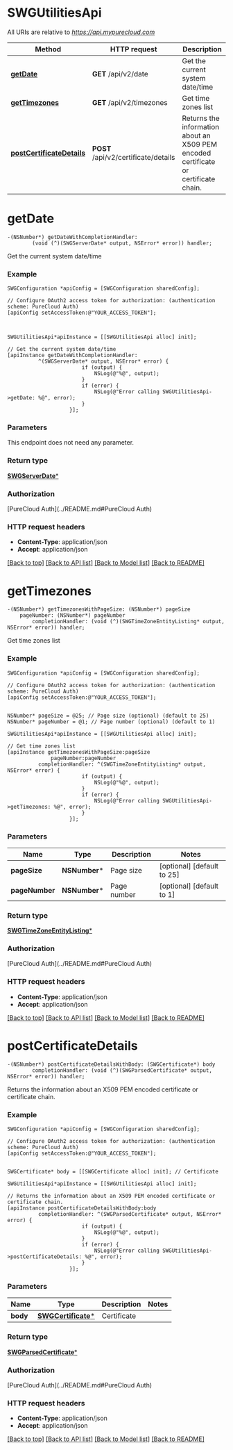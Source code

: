 # SWGUtilitiesApi

All URIs are relative to *https://api.mypurecloud.com*

Method | HTTP request | Description
------------- | ------------- | -------------
[**getDate**](SWGUtilitiesApi.md#getdate) | **GET** /api/v2/date | Get the current system date/time
[**getTimezones**](SWGUtilitiesApi.md#gettimezones) | **GET** /api/v2/timezones | Get time zones list
[**postCertificateDetails**](SWGUtilitiesApi.md#postcertificatedetails) | **POST** /api/v2/certificate/details | Returns the information about an X509 PEM encoded certificate or certificate chain.


# **getDate**
```objc
-(NSNumber*) getDateWithCompletionHandler: 
        (void (^)(SWGServerDate* output, NSError* error)) handler;
```

Get the current system date/time



### Example 
```objc
SWGConfiguration *apiConfig = [SWGConfiguration sharedConfig];

// Configure OAuth2 access token for authorization: (authentication scheme: PureCloud Auth)
[apiConfig setAccessToken:@"YOUR_ACCESS_TOKEN"];



SWGUtilitiesApi*apiInstance = [[SWGUtilitiesApi alloc] init];

// Get the current system date/time
[apiInstance getDateWithCompletionHandler: 
          ^(SWGServerDate* output, NSError* error) {
                        if (output) {
                            NSLog(@"%@", output);
                        }
                        if (error) {
                            NSLog(@"Error calling SWGUtilitiesApi->getDate: %@", error);
                        }
                    }];
```

### Parameters
This endpoint does not need any parameter.

### Return type

[**SWGServerDate***](SWGServerDate.md)

### Authorization

[PureCloud Auth](../README.md#PureCloud Auth)

### HTTP request headers

 - **Content-Type**: application/json
 - **Accept**: application/json

[[Back to top]](#) [[Back to API list]](../README.md#documentation-for-api-endpoints) [[Back to Model list]](../README.md#documentation-for-models) [[Back to README]](../README.md)

# **getTimezones**
```objc
-(NSNumber*) getTimezonesWithPageSize: (NSNumber*) pageSize
    pageNumber: (NSNumber*) pageNumber
        completionHandler: (void (^)(SWGTimeZoneEntityListing* output, NSError* error)) handler;
```

Get time zones list



### Example 
```objc
SWGConfiguration *apiConfig = [SWGConfiguration sharedConfig];

// Configure OAuth2 access token for authorization: (authentication scheme: PureCloud Auth)
[apiConfig setAccessToken:@"YOUR_ACCESS_TOKEN"];


NSNumber* pageSize = @25; // Page size (optional) (default to 25)
NSNumber* pageNumber = @1; // Page number (optional) (default to 1)

SWGUtilitiesApi*apiInstance = [[SWGUtilitiesApi alloc] init];

// Get time zones list
[apiInstance getTimezonesWithPageSize:pageSize
              pageNumber:pageNumber
          completionHandler: ^(SWGTimeZoneEntityListing* output, NSError* error) {
                        if (output) {
                            NSLog(@"%@", output);
                        }
                        if (error) {
                            NSLog(@"Error calling SWGUtilitiesApi->getTimezones: %@", error);
                        }
                    }];
```

### Parameters

Name | Type | Description  | Notes
------------- | ------------- | ------------- | -------------
 **pageSize** | **NSNumber***| Page size | [optional] [default to 25]
 **pageNumber** | **NSNumber***| Page number | [optional] [default to 1]

### Return type

[**SWGTimeZoneEntityListing***](SWGTimeZoneEntityListing.md)

### Authorization

[PureCloud Auth](../README.md#PureCloud Auth)

### HTTP request headers

 - **Content-Type**: application/json
 - **Accept**: application/json

[[Back to top]](#) [[Back to API list]](../README.md#documentation-for-api-endpoints) [[Back to Model list]](../README.md#documentation-for-models) [[Back to README]](../README.md)

# **postCertificateDetails**
```objc
-(NSNumber*) postCertificateDetailsWithBody: (SWGCertificate*) body
        completionHandler: (void (^)(SWGParsedCertificate* output, NSError* error)) handler;
```

Returns the information about an X509 PEM encoded certificate or certificate chain.



### Example 
```objc
SWGConfiguration *apiConfig = [SWGConfiguration sharedConfig];

// Configure OAuth2 access token for authorization: (authentication scheme: PureCloud Auth)
[apiConfig setAccessToken:@"YOUR_ACCESS_TOKEN"];


SWGCertificate* body = [[SWGCertificate alloc] init]; // Certificate

SWGUtilitiesApi*apiInstance = [[SWGUtilitiesApi alloc] init];

// Returns the information about an X509 PEM encoded certificate or certificate chain.
[apiInstance postCertificateDetailsWithBody:body
          completionHandler: ^(SWGParsedCertificate* output, NSError* error) {
                        if (output) {
                            NSLog(@"%@", output);
                        }
                        if (error) {
                            NSLog(@"Error calling SWGUtilitiesApi->postCertificateDetails: %@", error);
                        }
                    }];
```

### Parameters

Name | Type | Description  | Notes
------------- | ------------- | ------------- | -------------
 **body** | [**SWGCertificate***](SWGCertificate*.md)| Certificate | 

### Return type

[**SWGParsedCertificate***](SWGParsedCertificate.md)

### Authorization

[PureCloud Auth](../README.md#PureCloud Auth)

### HTTP request headers

 - **Content-Type**: application/json
 - **Accept**: application/json

[[Back to top]](#) [[Back to API list]](../README.md#documentation-for-api-endpoints) [[Back to Model list]](../README.md#documentation-for-models) [[Back to README]](../README.md)

